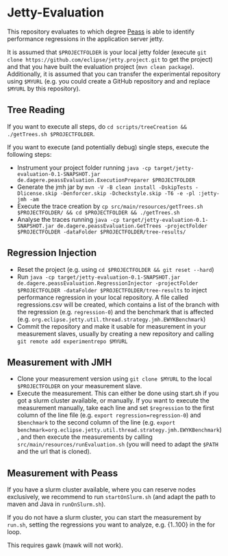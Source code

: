 # Jetty-Evaluation

This repository evaluates to which degree [Peass](https://github.com/DaGeRe/peass) is able to identify performance regressions in the application server jetty.

It is assumed that `$PROJECTFOLDER` is your local jetty folder (execute `git clone https://github.com/eclipse/jetty.project.git` to get the project) and that you have built the evaluation project (`mvn clean package`). Additionally, it is assumed that you can transfer the experimental repository using `$MYURL` (e.g. you could create a GitHub repository and and replace `$MYURL` by this repository).

## Tree Reading

If you want to execute all steps, do `cd scripts/treeCreation && ./getTrees.sh $PROJECTFOLDER`.

If you want to execute (and potentially debug) single steps, execute the following steps:
- Instrument your project folder running `java -cp target/jetty-evaluation-0.1-SNAPSHOT.jar de.dagere.peassEvaluation.ExecutionPreparer $PROJECTFOLDER`
- Generate the jmh jar by `mvn -V -B clean install -DskipTests -Dlicense.skip -Denforcer.skip -Dcheckstyle.skip -T6 -e -pl :jetty-jmh -am`
- Execute the trace creation by `cp src/main/resources/getTrees.sh $PROJECTFOLDER/ && cd $PROJECTFOLDER && ./getTrees.sh`
- Analyse the traces running `java -cp target/jetty-evaluation-0.1-SNAPSHOT.jar de.dagere.peassEvaluation.GetTrees -projectFolder $PROJECTFOLDER -dataFolder $PROJECTFOLDER/tree-results/`

## Regression Injection

- Reset the project (e.g. using `cd $PROJECTFOLDER && git reset --hard`)
- Run `java -cp target/jetty-evaluation-0.1-SNAPSHOT.jar de.dagere.peassEvaluation.RegressionInjector -projectFolder $PROJECTFOLDER -dataFolder $PROJECTFOLDER/tree-results` to inject performance regression in your local repository. A file called regressions.csv will be created, which contains a list of the branch with the regression (e.g. `regression-0`) and the benchmark that is affected (e.g. `org.eclipse.jetty.util.thread.strategy.jmh.EWYKBenchmark`)
- Commit the repository and make it usable for measurement in your measurement slaves, usually by creating a new repository and calling `git remote add experimentrepo $MYURL`

## Measurement with JMH

- Clone your measurement version using `git clone $MYURL` to the local `$PROJECTFOLDER` on your measurement slave.
- Execute the measurement. This can either be done using start.sh if you got a slurm cluster available, or manually. If you want to execute the measurement manually, take each line and set `$regression` to the first column of the line file (e.g. `export regression=regression-0`) and `$benchmark` to the second column of the line (e.g. `export benchmark=org.eclipse.jetty.util.thread.strategy.jmh.EWYKBenchmark`), and then execute the measurements by calling `src/main/resources/runEvaluation.sh` (you will need to adapt the `$PATH` and the url that is cloned).


## Measurement with Peass

If you have a slurm cluster available, where you can reserve nodes exclusively, we recommend to run `startOnSlurm.sh` (and adapt the path to maven and Java in `runOnSlurm.sh`).

If you do not have a slurm cluster, you can start the measurement by `run.sh`, setting the regressions you want to analyze, e.g. {1..100} in the for loop.

This requires gawk (mawk will not work).
